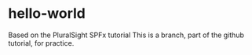 # hello-world
Based on the PluralSight SPFx tutorial
This is a branch, part of the github tutorial, for practice.
